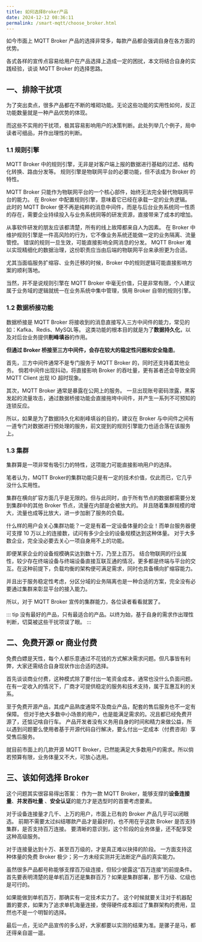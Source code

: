 ```yaml
---
title: 如何选择Broker产品
date: 2024-12-12 08:36:11
permalink: /smart-mqtt/choose_broker.html
---
```


如今市面上 MQTT Broker 产品的选择非常多，每款产品都会强调自身在各方面的优势。

各式各样的宣传点容易给用户在产品选择上造成一定的困扰，本文将结合自身的实践经验，谈谈 MQTT Broker 的选择思路。

## 一、排除干扰项

为了突出卖点，很多产品都在不断的堆砌功能。无论这些功能的实用性如何，反正功能数量就是一种产品优势的体现。

而这些不实用的干扰项，极其容易影响用户的决策判断。此处列举几个例子，局中读者可细品，并作出理性的判断。

### 1.1 规则引擎
MQTT Broker 中的规则引擎，无非是对客户端上报的数据进行基础的过滤、结构化转换、路由分发等。
规则引擎是物联网平台的必要功能，但不该成为 Broker 的特性。

MQTT Broker 只能作为物联网平台的一个核心部件，始终无法完全替代物联网平台的能力。
在 Broker 中配置规则引擎，意味着它已经在承载一定的业务逻辑。
此时的 MQTT Broker 便不再是纯粹的消息中间件，而是与后台业务系统同一性质的存在，需要企业持续投入与业务系统同等的研发资源，直接带来了成本的增加。

从事软件研发的朋友应该都清楚，所有的线上故障都来自人为因素。
在 Broker 中维护规则引擎是一件高风险的行为，它不像业务系统还能做一定的业务隔离、流量管控。
错误的规则一旦生效，可能直接影响全网消息的分发。
MQTT Broker 难以实现精细化的数据治理，这份职责应当由后端的物联网平台来承担更为合适。

尤其当面临服务扩缩容、业务迁移的时候，Broker 中的规则逻辑可能直接影响方案的顺利落地。

当然，并不是说规则引擎在 MQTT Broker 中毫无价值，只是非常有限，个人建议属于业务域的逻辑就统一在业务系统中集中管理，慎用 Broker 自带的规则引擎。

### 1.2 数据桥接功能
数据桥接是 MQTT Broker 将接收到的消息直接写入三方中间件的能力，常见的如：Kafka、Redis、MySQL等。
这类功能的根本目的就是为了**数据持久化**，以及对后台业务提供**削峰填谷**的作用。

**但通过 Broker 桥接至三方中间件，会存在较大的稳定性问题和安全隐患**。

首先，三方中间件通常不是专门服务于 MQTT Broker 的，同时还支持着其他业务。
倘若中间件出现抖动，将直接影响 Broker 的吞吐量，更有甚者还会导致全网 MQTT Client 出现 IO 超时现象。

其次，MQTT Broker 通常是暴露在公网上的服务。
一旦出现账号密码泄露，黑客发起的流量攻击，通过数据桥接功能会直接拖垮中间件，并产生一系列不可预知的连锁反应。

所以，如果是为了数据持久化和削峰填谷的目的，建议在 Broker 与中间件之间有一道专门对数据进行预处理的服务，前文提到的规则引擎能力也适合落在该服务上。

### 1.3 集群
集群算是一项非常有吸引力的特性，这项能力可能直接影响用户的选择。

笔者认为，MQTT Broker的集群功能只是有一定的技术价值，仅此而已，它几乎没什么实用性。

集群在横向扩容方面几乎是无限的。但与此同时，由于所有节点的数据都需要分发到集群中的其他 Broker 节点，流量在内部是会被放大的。
并且随着集群规模的增大，流量也成等比放大，进一步加剧了服务的负载。

什么样的用户会关心集群功能？一定是有着一定设备体量的企业！而单台服务器便可支撑 10 万以上的连接数，试问有多少企业的设备规模达到这种体量。
对于大多数企业，完全没必要去关心一项自身用不上的功能。

即便某家企业的设备规模确实达到数十万，乃至上百万。
结合物联网的行业属性，较少存在终端设备与终端设备直接互联互通的情况，更多都是终端与平台的交互。在这种前提下，负载均衡的架构便可满足需求，同时也具备横向扩缩容能力。

并且出于服务稳定性考虑，分区分域的业务隔离也是一种合适的方案，完全没有必要通过集群来彰显平台的接入能力。

所以，对于 MQTT Broker 宣传的集群能力，各位读者看看就罢了。

::: tip
没有最好的产品，只有最适合的产品。以终为始，基于自身的需求作出理性判断，切莫被这些干扰项误了眼。
:::

## 二、免费开源 or 商业付费
免费白嫖是天性，每个人都乐意通过不花钱的方式解决需求问题。但凡事皆有利弊，大家还需结合自身现状作出合适的选择。

首先谈谈商业付费，这种模式除了要付出一笔资金成本，通常也没什么负面问题。在有一定收入的情况下，厂商才可提供稳定的服务和技术支持，属于互惠互利的关系。


至于免费开源产品，其成产品熟度通常不及商业产品，配套的售后服务也不一定有保障。
但对于绝大多数中小场景的用户，也是能满足需求的。况且都已经免费开源了，还惦记啥自行车。
产品开发者没有义务用自身的时间和精力来做公益，所以遇到问题要么使用者基于开源代码自行解决，要么付出一定成本（付费咨询）享受售后服务。

就目前市面上的几款开源 MQTT Broker，已然能满足大多数用户的需求。所以倘若预算有限，业务体量又不大，可放心选用。

## 三、该如何选择 Broker
这个问题其实很容易得出答案：
作为一款 MQTT Broker，能够支撑的**设备连接量**、**并发吞吐量** 、**安全认证**的能力才是选型时的首要考虑要素。

对于设备连接量才几千、上万的用户，市面上已有的 Broker 产品几乎可以闭眼选。
前期不需要太过纠结哪款产品才是最好的，也不用在乎这款 Broker 是否支持集群，是否支持百万连接。
要清晰的意识到，这个阶段的业务体量，还不配享受这种高级服务。

对于连接量达到十万、甚至百万级的，才是真正难以抉择的阶段。
一方面支持这种体量的免费 Broker 极少；另一方未经实测并无法断定产品的真实能力。

虽然很多产品都号称能够支撑百万级连接，但较少披露这“百万连接”的前提条件。
首先要表明清楚的是单机百万还是集群百万？如果是集群部署，那千万级、亿级也是可行的。

如果能做到单机百万，那确实有一定技术实力了。
这个时候就要关注对于机器配置的要求，如果为了追求单机海量连接，使得硬件成本超过了集群架构的费用，显然也不是一个明智的选择。

最后一点，无论产品宣传的多么好，大家都要以实测的结果为准。是骡子是马，都还得亲自遛一遛。
